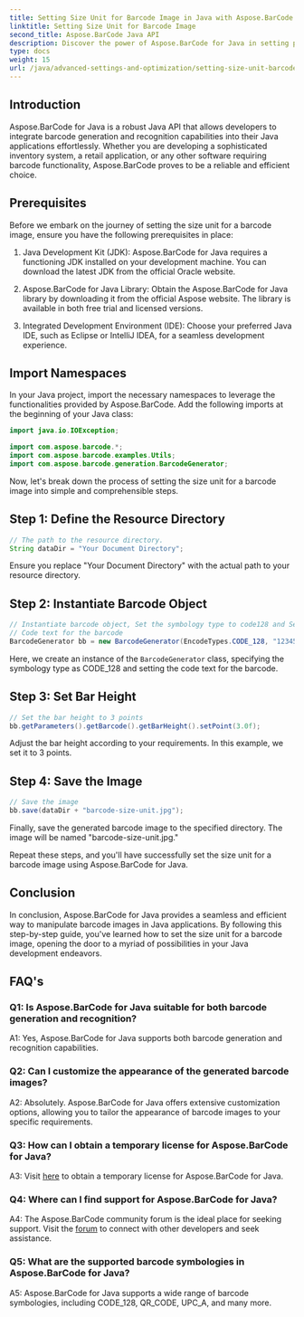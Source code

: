 ```yaml
---
title: Setting Size Unit for Barcode Image in Java with Aspose.BarCode
linktitle: Setting Size Unit for Barcode Image
second_title: Aspose.BarCode Java API
description: Discover the power of Aspose.BarCode for Java in setting precise size units for barcode images. Effortless integration, robust performance, and endless customization possibilities.
type: docs
weight: 15
url: /java/advanced-settings-and-optimization/setting-size-unit-barcode-image/
---
```

## Introduction

Aspose.BarCode for Java is a robust Java API that allows developers to integrate barcode generation and recognition capabilities into their Java applications effortlessly. Whether you are developing a sophisticated inventory system, a retail application, or any other software requiring barcode functionality, Aspose.BarCode proves to be a reliable and efficient choice.

## Prerequisites

Before we embark on the journey of setting the size unit for a barcode image, ensure you have the following prerequisites in place:

1. Java Development Kit (JDK): Aspose.BarCode for Java requires a functioning JDK installed on your development machine. You can download the latest JDK from the official Oracle website.

2. Aspose.BarCode for Java Library: Obtain the Aspose.BarCode for Java library by downloading it from the official Aspose website. The library is available in both free trial and licensed versions.

3. Integrated Development Environment (IDE): Choose your preferred Java IDE, such as Eclipse or IntelliJ IDEA, for a seamless development experience.

## Import Namespaces

In your Java project, import the necessary namespaces to leverage the functionalities provided by Aspose.BarCode. Add the following imports at the beginning of your Java class:

```java
import java.io.IOException;

import com.aspose.barcode.*;
import com.aspose.barcode.examples.Utils;
import com.aspose.barcode.generation.BarcodeGenerator;
```


Now, let's break down the process of setting the size unit for a barcode image into simple and comprehensible steps.

## Step 1: Define the Resource Directory

```java
// The path to the resource directory.
String dataDir = "Your Document Directory";
```

Ensure you replace "Your Document Directory" with the actual path to your resource directory.

## Step 2: Instantiate Barcode Object

```java
// Instantiate barcode object, Set the symbology type to code128 and Set the
// Code text for the barcode
BarcodeGenerator bb = new BarcodeGenerator(EncodeTypes.CODE_128, "1234567");
```

Here, we create an instance of the `BarcodeGenerator` class, specifying the symbology type as CODE_128 and setting the code text for the barcode.

## Step 3: Set Bar Height

```java
// Set the bar height to 3 points
bb.getParameters().getBarcode().getBarHeight().setPoint(3.0f);
```

Adjust the bar height according to your requirements. In this example, we set it to 3 points.

## Step 4: Save the Image

```java
// Save the image
bb.save(dataDir + "barcode-size-unit.jpg");
```

Finally, save the generated barcode image to the specified directory. The image will be named "barcode-size-unit.jpg."

Repeat these steps, and you'll have successfully set the size unit for a barcode image using Aspose.BarCode for Java.

## Conclusion

In conclusion, Aspose.BarCode for Java provides a seamless and efficient way to manipulate barcode images in Java applications. By following this step-by-step guide, you've learned how to set the size unit for a barcode image, opening the door to a myriad of possibilities in your Java development endeavors.

## FAQ's

### Q1: Is Aspose.BarCode for Java suitable for both barcode generation and recognition?

A1: Yes, Aspose.BarCode for Java supports both barcode generation and recognition capabilities.

### Q2: Can I customize the appearance of the generated barcode images?

A2: Absolutely. Aspose.BarCode for Java offers extensive customization options, allowing you to tailor the appearance of barcode images to your specific requirements.

### Q3: How can I obtain a temporary license for Aspose.BarCode for Java?

A3: Visit [here](https://purchase.aspose.com/temporary-license/) to obtain a temporary license for Aspose.BarCode for Java.

### Q4: Where can I find support for Aspose.BarCode for Java?

A4: The Aspose.BarCode community forum is the ideal place for seeking support. Visit the [forum](https://forum.aspose.com/c/barcode/13) to connect with other developers and seek assistance.

### Q5: What are the supported barcode symbologies in Aspose.BarCode for Java?

A5: Aspose.BarCode for Java supports a wide range of barcode symbologies, including CODE_128, QR_CODE, UPC_A, and many more.
